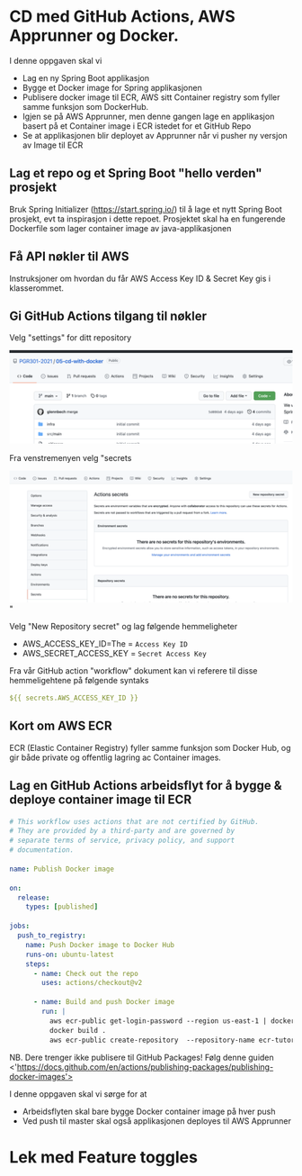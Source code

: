 # CD med GitHub Actions, AWS Apprunner og Docker.

I denne oppgaven skal vi 

* Lag en ny Spring Boot applikasjon 
* Bygge et Docker image for Spring applikasjonen
* Publisere docker image til ECR, AWS sitt Container registry som fyller samme funksjon som DockerHub. 
* Igjen se på AWS Apprunner, men denne gangen lage en applikasjon basert på et Container image i ECR istedet for et GitHub Repo
* Se at applikasjonen blir deployet av Apprunner når vi pusher ny versjon av Image til ECR

## Lag et repo og et Spring Boot "hello verden" prosjekt

Bruk Spring Initializer (https://start.spring.io/)  til å lage et nytt Spring Boot prosjekt, evt ta inspirasjon i dette repoet.
Prosjektet skal ha en fungerende Dockerfile som lager container image av java-applikasjonen

## Få API nøkler til AWS

Instruksjoner om hvordan du får AWS Access Key ID & Secret Key gis i klasserommet.

## Gi  GitHub Actions tilgang til nøkler

Velg "settings" for ditt repository

![Alt text](img/1.png  "a title")

Fra venstremenyen velg "secrets

![Alt text](img/2.png  "a title")"

Velg "New Repository secret" og lag følgende hemmeligheter

* AWS_ACCESS_KEY_ID=The = ```Access Key ID``` 
* AWS_SECRET_ACCESS_KEY = ```Secret Access Key```

Fra vår GitHub action "workflow" dokument kan vi referere til disse hemmeligehtene på
følgende syntaks

```yaml
${{ secrets.AWS_ACCESS_KEY_ID }}
```

## Kort om AWS ECR 

ECR (Elastic Container Registry) fyller samme funksjon som Docker Hub, og gir både private og offentlig lagring ac Container 
images. 

## Lag en GitHub Actions arbeidsflyt for å bygge & deploye container image til ECR 

```yaml
# This workflow uses actions that are not certified by GitHub.
# They are provided by a third-party and are governed by
# separate terms of service, privacy policy, and support
# documentation.

name: Publish Docker image

on:
  release:
    types: [published]

jobs:
  push_to_registry:
    name: Push Docker image to Docker Hub
    runs-on: ubuntu-latest
    steps:
      - name: Check out the repo
        uses: actions/checkout@v2
    
      - name: Build and push Docker image
        run: |
          aws ecr-public get-login-password --region us-east-1 | docker login --username AWS --password-stdin public.ecr.aws
          docker build .
          aws ecr-public create-repository  --repository-name ecr-tutorial --catalog-data file://repositorycatalogdata.json --region eu-north-1 

```


NB. Dere trenger ikke publisere til GitHub Packages!
Følg denne guiden <'https://docs.github.com/en/actions/publishing-packages/publishing-docker-images'>

I denne oppgaven skal vi sørge for at

* Arbeidsflyten skal bare bygge Docker container image på hver push
* Ved push til master skal også applikasjonen deployes til AWS Apprunner


# Lek med Feature toggles 
